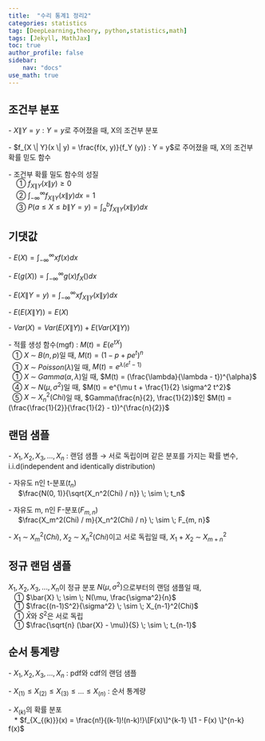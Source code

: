 ```yaml
---
title:  "수리 통계1 정리2"
categories: statistics
tag: [DeepLearning,theory, python,statistics,math]
tags: [Jekyll, MathJax]
toc: true
author_profile: false
sidebar:
    nav: "docs"
use_math: true
---
```


## 조건부 분포

\- $X \| Y = y: Y = y$로 주어졌을 때, X의 조건부 분포

\- $f_{X \| Y}(x \| y) = \frac{f(x, y)}{f_Y (y)} : Y = y$로 주어졌을 때, X의 조건부 확률 믿도 함수   

\- 조건부 확률 밀도 함수의 성질   
&nbsp;&nbsp;&nbsp;&nbsp;① $f_{X \| Y} (x \| y) \ge 0$    
&nbsp;&nbsp;&nbsp;&nbsp;② $\int_{- \infty}^{\infty} f_{X \| Y} (x \| y) dx = 1$   
&nbsp;&nbsp;&nbsp;&nbsp;③ $P(a \le X \le b \| Y = y) = \int_{a}^{b} f_{X \| Y} (x \| y) dx$

## 기댓값

\- $E(X) = \int_{- \infty}^{\infty} x f(x) dx$

\- $E(g(X)) = \int_{- \infty}^{\infty} g(x) f_X() dx$

\- $E(X \| Y = y) = \int_{- \infty}^{\infty} x f_{X \| Y}(x \| y) dx$

\- $E(E(X \| Y)) = E(X)$

\- $Var(X) = Var(E(X \| Y)) + E(Var(X \| Y))$

\- 적률 생성 함수(mgf) : $M(t) = E(e^{tX})$   
&nbsp;&nbsp;① $X \; \sim \; B(n,p)$일 때, $M(t) = (1 - p + pe^t)^n$   
&nbsp;&nbsp;① $X \; \sim \; Poisson(\lambda)$일 때, $M(t) = e^{\lambda(e^t - 1)}$   
&nbsp;&nbsp;① $X \; \sim \; Gamma(\alpha, \lambda)$일 때, $M(t) = (\frac{\lambda}{\lambda - t})^{\alpha}$   
&nbsp;&nbsp;④ $X \; \sim \; N(\mu,\sigma^2)$일 때, $M(t) = e^{\mu t + \frac{1}{2} \sigma^2 t^2}$   
&nbsp;&nbsp;⑤ $X \; \sim \; X_n^2(Chi)$일 때, $Gamma(\frac{n}{2}, \frac{1}{2})$인 $M(t) = (\frac{\frac{1}{2}}{\frac{1}{2} - t})^{\frac{n}{2}}$   

## 랜덤 샘플
\- $X_1, X_2, X_3, ..., X_n$ : 랜덤 샘플 &rarr; 서로 독립이며 같은 분포를 가지는 확률 변수, i.i.d(independent and identically distribution)   

\- 자유도 n인 t-분포($t_n$)   
&nbsp;&nbsp;&nbsp;&nbsp; $\frac{N(0, 1)}{\sqrt{X_n^2(Chi) / n}} \; \sim \; t_n$   

\- 자유도 m, n인 F-분포($F_{m, n}$)   
&nbsp;&nbsp;&nbsp;&nbsp; $\frac{X_m^2(Chi) / m}{X_n^2(Chi) / n} \; \sim \; F_{m, n}$   

\- $X_1 \; \sim \; X_m^2(Chi), \; X_2 \; \sim \; X_n^2(Chi)$이고 서로 독립일 때, $X_1 + X_2 \; \sim \; X_{m+n}^2$   

## 정규 랜덤 샘플

$X_1, X_2, X_3, ..., X_n$이 정규 분포 $N(\mu, \sigma^2)$으로부터의 랜덤 샘플일 때,   
&nbsp;&nbsp; ① $\bar{X} \; \sim \; N(\mu, \frac{\sigma^2}{n}$   
&nbsp;&nbsp; ① $\frac{(n-1)S^2}{\sigma^2} \; \sim \; X_{n-1}^2(Chi)$   
&nbsp;&nbsp; ① $\bar{X}$와 $S^2$은 서로 독립     
&nbsp;&nbsp; ① $\frac{\sqrt{n} (\bar{X} - \mu)}{S} \; \sim \; t_{n-1}$   

## 순서 통계량
\- $X_1, X_2, X_3, ..., X_n$ : pdf와 cdf의 랜덤 샘플   

\- $X_{(1)} \le X_{(2)} \le X_{(3)} \le ... \le X_{(n)}$ : 순서 통계량   

\- $X_{(k)}$의 확률 분포   
&nbsp;&nbsp; \* $f_{X_{(k)}}(x) = \frac{n!}{(k-1)!(n-k)!}\[F(x)\]^{k-1} \[1 - F(x) \]^{n-k} f(x)$